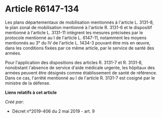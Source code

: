 # Article R6147-134

Les plans départementaux de mobilisation mentionnés à l'article L. 3131-8, le plan zonal de mobilisation mentionné à
l'article R. 3131-6 et le dispositif mentionné à l'article L. 3131-11 intègrent les mesures précisées par le protocole
mentionné au I de l'article L. 6147-11, notamment les moyens mentionnés au 3° du IV de l'article L. 1434-3 pouvant être mis
en œuvre, dans les conditions fixées par ce même article, par le service de santé des armées.

Pour l'application des dispositions des articles R. 3131-7 et R. 3131-8, nonobstant l'absence de service d'aide médicale
urgente, les hôpitaux des armées peuvent être désignés comme établissement de santé de référence. Dans ce cas, l'arrêté
mentionné au I de l'article R. 3131-7 est cosigné par le ministre de la défense.

**Liens relatifs à cet article**

_Créé par_:

  - Décret n°2019-406 du 2 mai 2019 - art. 9
